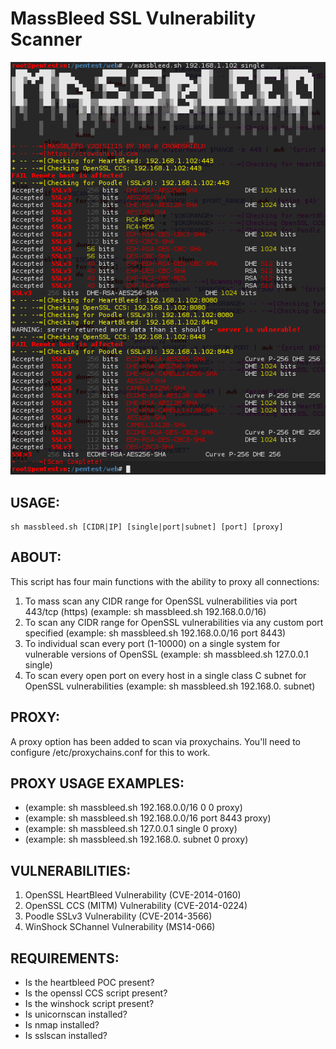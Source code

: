 # MassBleed SSL Vulnerability Scanner

![alt tag](https://github.com/1N3/MassBleed/blob/master/screenshot.png)

## USAGE:
``` 
sh massbleed.sh [CIDR|IP] [single|port|subnet] [port] [proxy]
```

## ABOUT:
This script has four main functions with the ability to proxy all connections:
1. To mass scan any CIDR range for OpenSSL vulnerabilities via port 443/tcp (https) (example: sh massbleed.sh 192.168.0.0/16)
2. To scan any CIDR range for OpenSSL vulnerabilities via any custom port specified (example: sh massbleed.sh 192.168.0.0/16 port 8443)
3. To individual scan every port (1-10000) on a single system for vulnerable versions of OpenSSL (example: sh massbleed.sh 127.0.0.1 single)
4. To scan every open port on every host in a single class C subnet for OpenSSL vulnerabilities (example: sh massbleed.sh 192.168.0. subnet)

## PROXY: 
A proxy option has been added to scan via proxychains. You'll need to configure /etc/proxychains.conf for this to work. 

## PROXY USAGE EXAMPLES:
* (example: sh massbleed.sh 192.168.0.0/16 0 0 proxy)
* (example: sh massbleed.sh 192.168.0.0/16 port 8443 proxy)
* (example: sh massbleed.sh 127.0.0.1 single 0 proxy)
* (example: sh massbleed.sh 192.168.0. subnet 0 proxy)

## VULNERABILITIES:
1. OpenSSL HeartBleed Vulnerability (CVE-2014-0160)
2. OpenSSL CCS (MITM) Vulnerability (CVE-2014-0224)
3. Poodle SSLv3 Vulnerability (CVE-2014-3566)
4. WinShock SChannel Vulnerability (MS14-066)

## REQUIREMENTS:
* Is the heartbleed POC present? 
* Is the openssl CCS script present?
* Is the winshock script present?
* Is unicornscan installed?
* Is nmap installed?
* Is sslscan installed?